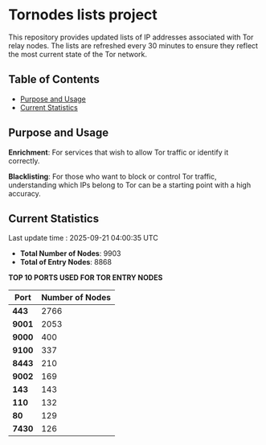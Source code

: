 # Tornodes lists project

This repository provides updated lists of IP addresses associated with Tor relay nodes. The lists are refreshed every 30 minutes to ensure they reflect the most current state of the Tor network.

## Table of Contents

- [Purpose and Usage](#purpose-and-usage)
- [Current Statistics](#current-statistics)


## Purpose and Usage

**Enrichment**: For services that wish to allow Tor traffic or identify it correctly.

**Blacklisting**: For those who want to block or control Tor traffic, understanding which IPs belong to Tor can be a starting point with a high accuracy.

## Current Statistics

Last update time : 2025-09-21 04:00:35 UTC

- **Total Number of Nodes**: 9903
- **Total of Entry Nodes**: 8868

**TOP 10 PORTS USED FOR TOR ENTRY NODES**

| **Port** | **Number of Nodes** |
|------|-----------------|
| **443**   | 2766  |
| **9001**   | 2053  |
| **9000**   | 400  |
| **9100**   | 337  |
| **8443**   | 210  |
| **9002**   | 169  |
| **143**   | 143  |
| **110**   | 132  |
| **80**   | 129  |
| **7430**   | 126  |

